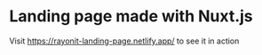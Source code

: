 # Landing page made with Nuxt.js

Visit https://rayonit-landing-page.netlify.app/ to see it in action
